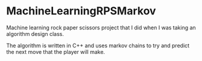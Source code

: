 # MachineLearningRPSMarkov
Machine learning rock paper scissors project that I did when I was taking an algorithm design class.

The algorithm is written in C++ and uses markov chains to try and predict the next move that the player will make.
